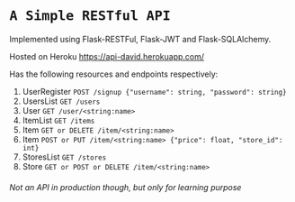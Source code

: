 # `A Simple RESTful API`

Implemented using Flask-RESTFul, Flask-JWT and Flask-SQLAlchemy.

Hosted on Heroku https://api-david.herokuapp.com/

Has the following resources and endpoints respectively:
1. UserRegister `POST /signup {"username": string, "password": string}`
2. UsersList  `GET /users `
3. User `GET /user/<string:name>`
4. ItemList `GET /items`
5. Item `GET or DELETE /item/<string:name>`
6. Item `POST or PUT /item/<string:name> {"price": float, "store_id": int}`
7. StoresList `GET /stores`
8. Store `GET or POST or DELETE /item/<string:name>`

###### Not an API in production though, but only for learning purpose